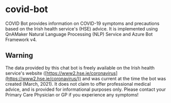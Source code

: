 # covid-bot

COVID Bot provides information on COVID-19 symptoms and precautions based on the Irish health service's (HSE) advice. It is implemented using QnAMaker Natural Language Processing (NLP) Service and Azure Bot Framework v4.

## Warning

The data provided by this chat bot is freely available on the Irish health service's website ([https://www2.hse.ie/coronavirus](https://www2.hse.ie/coronavirus/)) and was current at the time the bot was created (March, 2021). It does not claim to offer professional medical advice, and is provided for informational purposes only. Please contact your Primary Care Physician or GP if you experience any symptoms!
